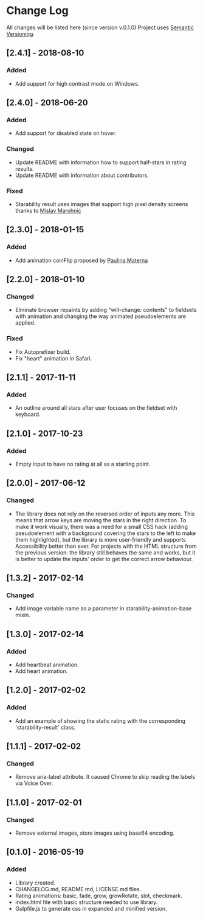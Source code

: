 # Change Log

All changes will be listed here (since version v.0.1.0)
Project uses [Semantic Versioning](http://semver.org/).

## [2.4.1] - 2018-08-10

### Added

- Add support for high contrast mode on Windows.

## [2.4.0] - 2018-06-20

### Added

- Add support for disabled state on hover.

### Changed

- Update README with information how to support half-stars in rating results.
- Update README with information about contributors.

### Fixed

- Starability result uses images that support high pixel density screens thanks
  to [Mislav Marohnić](https://github.com/mislav)

## [2.3.0] - 2018-01-15

### Added

- Add animation coinFlip proposed by [Paulina Materna](https://github.com/paulinamaterna)

## [2.2.0] - 2018-01-10

### Changed

- Elminate browser repaints by adding "will-change: contents" to fieldsets with animation and changing the way animated
  pseudoelements are applied.

### Fixed

- Fix Autoprefixer build.
- Fix "heart" animation in Safari.

## [2.1.1] - 2017-11-11

### Added

- An outline around all stars after user focuses on the fieldset with keyboard.

## [2.1.0] - 2017-10-23

### Added

- Empty input to have no rating at all as a starting point.

## [2.0.0] - 2017-06-12

### Changed

- The library does not rely on the reversed order of inputs any more. This means that arrow keys are moving the stars in
  the right direction. To make it work visually, there was a need for a small CSS hack (adding pseudoelement with a
  background covering the stars to the left to make them highlighted), but the library is more user-friendly and
  supports Accessibility better than ever. For projects with the HTML structure from the previous version: the library
  still behaves the same and works, but it is better to update the inputs' order to get the correct arrow behaviour.

## [1.3.2] - 2017-02-14

### Changed

- Add image variable name as a parameter in starability-animation-base mixin.

## [1.3.0] - 2017-02-14

### Added

- Add heartbeat animation.
- Add heart animation.

## [1.2.0] - 2017-02-02

### Added

- Add an example of showing the static rating with the corresponding 'starability-result' class.

## [1.1.1] - 2017-02-02

### Changed

- Remove aria-label attribute. It caused Chrome to skip reading the labels via Voice Over.

## [1.1.0] - 2017-02-01

### Changed

- Remove external images, store images using base64 encoding.

## [0.1.0] - 2016-05-19

### Added

- Library created.
- CHANGELOG.md, README.md, LICENSE.md files.
- Rating animations: basic, fade, grow, growRotate, slot, checkmark.
- index.html file with basic structure needed to use library.
- Gulpfile.js to generate css in expanded and minified version.
